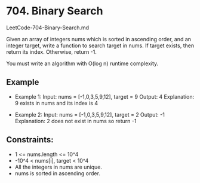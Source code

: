 # 704. Binary Search

LeetCode-704-Binary-Search.md

Given an array of integers nums which is sorted in ascending order, and an integer target, write a function to search target in nums. If target exists, then return its index. Otherwise, return -1.

You must write an algorithm with O(log n) runtime complexity.

## Example
+ Example 1:
Input: nums = [-1,0,3,5,9,12], target = 9
Output: 4
Explanation: 9 exists in nums and its index is 4

+ Example 2:
Input: nums = [-1,0,3,5,9,12], target = 2
Output: -1
Explanation: 2 does not exist in nums so return -1
 

## Constraints:
+ 1 <= nums.length <= 10^4
+ -10^4 < nums[i], target < 10^4
+ All the integers in nums are unique.
+ nums is sorted in ascending order.
